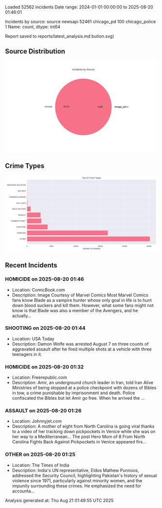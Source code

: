
Loaded 52562 incidents
Date range: 2024-01-01 00:00:00 to 2025-08-20 01:46:01

Incidents by source:
source
newsapi           52461
chicago_pd          100
chicago_police        1
Name: count, dtype: int64

Report saved to reports/latest_analysis.md
bution.svg)

## Source Distribution
![Source Distribution](images/source_distribution.svg)

## Crime Types
![Crime Types](images/crime_types.svg)

## Recent Incidents

### HOMICIDE on 2025-08-20 01:46
- Location: ComicBook.com
- Description: Image Courtesy of Marvel Comics
Most Marvel Comics fans know Blade as a vampire hunter whose only goal in life is to hunt down blood suckers and kill them. However, what some fans might not know is that Blade was also a member of the Avengers, and he actually…


### SHOOTING on 2025-08-20 01:44
- Location: USA Today
- Description: Damon Wolfe was arrested August 7 on three counts of aggravated assault after he fired multiple shots at a vehicle with three teenagers in it.


### HOMICIDE on 2025-08-20 01:32
- Location: Freerepublic.com
- Description: Amir, an underground church leader in Iran, told Iran Alive Ministries of being stopped at a police checkpoint with dozens of Bibles in tow, a crime punishable by imprisonment and death. Police confiscated the Bibles but let Amir go free. When he arrived the …


### ASSAULT on 2025-08-20 01:26
- Location: Johnnyjet.com
- Description: A mother of eight from North Carolina is going viral thanks to a video of her tracking down pickpockets in Venice while she was on her way to a Mediterranean...
The post Hero Mom of 8 From North Carolina Fights Back Against Pickpockets in Venice appeared firs…


### OTHER on 2025-08-20 01:25
- Location: The Times of India
- Description: India's UN representative, Eldos Mathew Punnoos, addressed the Security Council, highlighting Pakistan's history of sexual violence since 1971, particularly against minority women, and the impunity surrounding these crimes. He emphasized the need for accounta…

Analysis generated at: Thu Aug 21 01:49:55 UTC 2025
